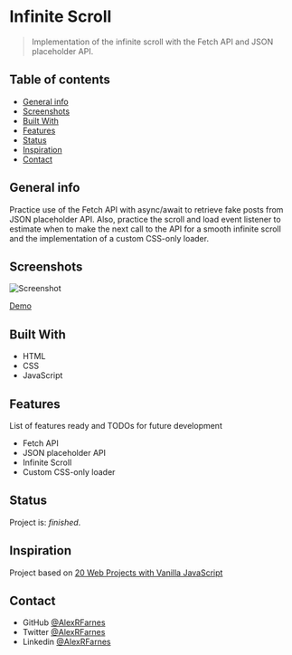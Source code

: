 # Infinite Scroll

> Implementation of the infinite scroll with the Fetch API and JSON placeholder API.

## Table of contents

- [General info](#general-info)
- [Screenshots](#screenshots)
- [Built With](#built-with)
- [Features](#features)
- [Status](#status)
- [Inspiration](#inspiration)
- [Contact](#contact)

## General info

Practice use of the Fetch API with async/await to retrieve fake posts from JSON placeholder API. Also, practice the scroll and load event listener to estimate when to make the next call to the API for a smooth infinite scroll and the implementation of a custom CSS-only loader.

## Screenshots

![Screenshot](https://user-images.githubusercontent.com/57517804/112935832-22629380-9157-11eb-884f-e1a919808e53.png)

[Demo](https://relaxed-euclid-5fb3c3.netlify.app/)

## Built With

- HTML
- CSS
- JavaScript

## Features

List of features ready and TODOs for future development

- Fetch API
- JSON placeholder API
- Infinite Scroll
- Custom CSS-only loader

## Status

Project is: _finished_.

## Inspiration

Project based on [20 Web Projects with Vanilla JavaScript](https://www.udemy.com/course/web-projects-with-vanilla-javascript/)

## Contact

- GitHub [@AlexRFarnes](https://github.com/AlexRFarnes)
- Twitter [@AlexRFarnes](https://twitter.com/alexrfarnes)
- Linkedin [@AlexRFarnes](https://www.linkedin.com/in/alexrfarnes/)
